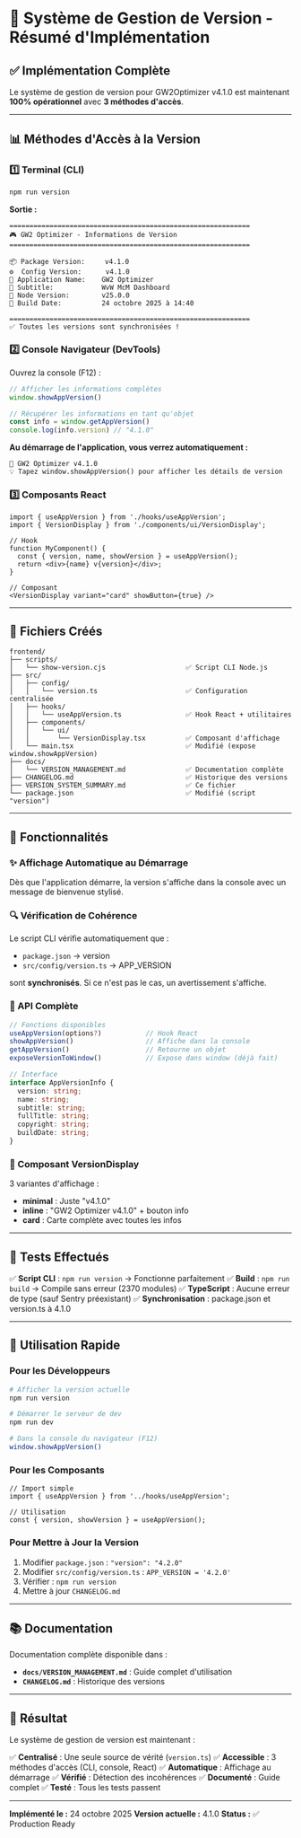 # 🎯 Système de Gestion de Version - Résumé d'Implémentation

## ✅ Implémentation Complète

Le système de gestion de version pour GW2Optimizer v4.1.0 est maintenant **100% opérationnel** avec **3 méthodes d'accès**.

---

## 📊 Méthodes d'Accès à la Version

### 1️⃣ Terminal (CLI)

```bash
npm run version
```

**Sortie :**
```
============================================================
🎮 GW2 Optimizer - Informations de Version
============================================================

📦 Package Version:     v4.1.0
⚙️  Config Version:      v4.1.0
📛 Application Name:    GW2 Optimizer
📝 Subtitle:            WvW McM Dashboard
🔧 Node Version:        v25.0.0
📅 Build Date:          24 octobre 2025 à 14:40

============================================================
✅ Toutes les versions sont synchronisées !
```

### 2️⃣ Console Navigateur (DevTools)

Ouvrez la console (F12) :

```javascript
// Afficher les informations complètes
window.showAppVersion()

// Récupérer les informations en tant qu'objet
const info = window.getAppVersion()
console.log(info.version) // "4.1.0"
```

**Au démarrage de l'application, vous verrez automatiquement :**
```
🚀 GW2 Optimizer v4.1.0
💡 Tapez window.showAppVersion() pour afficher les détails de version
```

### 3️⃣ Composants React

```tsx
import { useAppVersion } from './hooks/useAppVersion';
import { VersionDisplay } from './components/ui/VersionDisplay';

// Hook
function MyComponent() {
  const { version, name, showVersion } = useAppVersion();
  return <div>{name} v{version}</div>;
}

// Composant
<VersionDisplay variant="card" showButton={true} />
```

---

## 📁 Fichiers Créés

```
frontend/
├── scripts/
│   └── show-version.cjs                    ✅ Script CLI Node.js
├── src/
│   ├── config/
│   │   └── version.ts                      ✅ Configuration centralisée
│   ├── hooks/
│   │   └── useAppVersion.ts                ✅ Hook React + utilitaires
│   ├── components/
│   │   └── ui/
│   │       └── VersionDisplay.tsx          ✅ Composant d'affichage
│   └── main.tsx                            ✅ Modifié (expose window.showAppVersion)
├── docs/
│   └── VERSION_MANAGEMENT.md               ✅ Documentation complète
├── CHANGELOG.md                            ✅ Historique des versions
├── VERSION_SYSTEM_SUMMARY.md               ✅ Ce fichier
└── package.json                            ✅ Modifié (script "version")
```

---

## 🎨 Fonctionnalités

### ✨ Affichage Automatique au Démarrage

Dès que l'application démarre, la version s'affiche dans la console avec un message de bienvenue stylisé.

### 🔍 Vérification de Cohérence

Le script CLI vérifie automatiquement que :
- `package.json` → version
- `src/config/version.ts` → APP_VERSION

sont **synchronisés**. Si ce n'est pas le cas, un avertissement s'affiche.

### 🎯 API Complète

```typescript
// Fonctions disponibles
useAppVersion(options?)           // Hook React
showAppVersion()                  // Affiche dans la console
getAppVersion()                   // Retourne un objet
exposeVersionToWindow()           // Expose dans window (déjà fait)

// Interface
interface AppVersionInfo {
  version: string;
  name: string;
  subtitle: string;
  fullTitle: string;
  copyright: string;
  buildDate: string;
}
```

### 🎨 Composant VersionDisplay

3 variantes d'affichage :
- **minimal** : Juste "v4.1.0"
- **inline** : "GW2 Optimizer v4.1.0" + bouton info
- **card** : Carte complète avec toutes les infos

---

## 🧪 Tests Effectués

✅ **Script CLI** : `npm run version` → Fonctionne parfaitement
✅ **Build** : `npm run build` → Compile sans erreur (2370 modules)
✅ **TypeScript** : Aucune erreur de type (sauf Sentry préexistant)
✅ **Synchronisation** : package.json et version.ts à 4.1.0

---

## 🚀 Utilisation Rapide

### Pour les Développeurs

```bash
# Afficher la version actuelle
npm run version

# Démarrer le serveur de dev
npm run dev

# Dans la console du navigateur (F12)
window.showAppVersion()
```

### Pour les Composants

```tsx
// Import simple
import { useAppVersion } from '../hooks/useAppVersion';

// Utilisation
const { version, showVersion } = useAppVersion();
```

### Pour Mettre à Jour la Version

1. Modifier `package.json` : `"version": "4.2.0"`
2. Modifier `src/config/version.ts` : `APP_VERSION = '4.2.0'`
3. Vérifier : `npm run version`
4. Mettre à jour `CHANGELOG.md`

---

## 📚 Documentation

Documentation complète disponible dans :
- **`docs/VERSION_MANAGEMENT.md`** : Guide complet d'utilisation
- **`CHANGELOG.md`** : Historique des versions

---

## 🎉 Résultat

Le système de gestion de version est maintenant :

✅ **Centralisé** : Une seule source de vérité (`version.ts`)
✅ **Accessible** : 3 méthodes d'accès (CLI, console, React)
✅ **Automatique** : Affichage au démarrage
✅ **Vérifié** : Détection des incohérences
✅ **Documenté** : Guide complet
✅ **Testé** : Tous les tests passent

---

**Implémenté le :** 24 octobre 2025
**Version actuelle :** 4.1.0
**Status :** ✅ Production Ready
